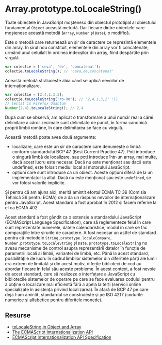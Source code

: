 # Array.prototype.toLocaleString()

Toate obiectele în JavaScript moștenesc din obiectul prototipal al obiectului fundamental `Object` această metodă. Dar fiecare dintre obiectele care moștenesc această metodă (`Array`, `Number` și `Date`), o modifică.

Este o metodă care returnează un șir de caractere ce reprezintă elementele din array. În șirul nou constituit, elementele din array vor fi concatenate, urmând unul celuilalt în ordinea indecșilor din array, fiind despărțite prin virgulă.

```javascript
var colectie = ['ceva', 'de', 'concatenat'];
colectie.toLocaleString(); // 'ceva,de,concatenat'
```

Această metodă strălucește abia când se aplică nevoilor de internaționalizare.

```javascript
var colectie = [2.4,1.3,2];
colectie.toLocaleString('ro-RO'); // "2,4,1,3,2" :))
// testat în Firefox Quantum
Number(2.4).toLocaleString(); // 2,4
```

După cum se observă, am aplicat o transformare a unui număr real a cărei delimitare a căror zecimale sunt delimitate de punct, în forma canonică proprii limbii române, în care delimitarea se face cu virgulă.

Această metodă poate avea două argumente:

-   localizare, care este un șir de caractere care denumește o limbă conform standardului BCP 47 (Best Current Practice 47). Poți introduce o singură limbă de localizare, sau poți introduce într-un array, mai multe, dacă acest lucru este necesar. Dacă nu este menționat sau dacă este undefined, este folosit mediul local al motorului JavaScript.
-   opțiuni care sunt introduse ca un obiect. Aceste opțiuni diferă de la un implementator la altul. Dacă nu este menționat sau este `undefined`, se vor folosi valorile implicite.

Și pentru că am ajuns aici, merită amintit efortul ECMA TC 39 (Comisia Tehnică 39 pentru ECMA) de a da un răspuns nevoilor de internaționalizare pentru JavaScript. Acest standard a fost aprobat în 2012 și facem referire la el ca ECMA 402.

Acest standard a fost gândit ca o extensie a standardului JavaScript (ECMAScript Language Specification), care să reglementeze felul în care sunt reprezentate numerele, datele calendaristice, modul în care se fac comparațiile între șirurile de caractere. A fost necesar un astfel de standard pentru că metodele `String.prototype.localeCompare`, `Number.prototype.toLocaleString` și `Date.prototype.toLocaleString` nu aveau mecanisme de control asupra reprezentării datelor în funcție de parametrii locali ai limbii, variantei de limbă, etc. Până la acest standard, posibilitățile de lucru în cadrul limbilor sistemelor din diferitele părți ale lumii era extrem de limitată și din acest motiv, diferite biblioteci de cod au abordar fiecare în felul său aceste probleme. În acest context, a fost nevoie de acest standard, care să realizeze o interfațare a JavaScript cu bibliotecile sistemelor de operare pe care se face evaluarea codului pentru a obține o localizare mai eficientă fără a apela la terți (servicii online specializate în asistența privind localizarea).
În afară de BCP 47 pe care deja l-am amintit, standardul se construiește și pe ISO 4217 (codurile numerice și alfabetice pentru diferitele monede).

## Resurse

-   [toLocaleString in Object and Array](https://esdiscuss.org/topic/tolocalestring-in-object-and-array)
-   [The ECMAScript Internationalization API](http://norbertlindenberg.com/2012/12/ecmascript-internationalization-api/index.html)
-   [ECMAScript Internationalization API Specification](http://www.ecma-international.org/ecma-402/1.0/)
